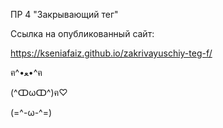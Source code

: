 ПР 4 "Закрывающий тег"

Ссылка на опубликованный сайт: 

https://kseniafaiz.github.io/zakrivayuschiy-teg-f/

ฅ^•ﻌ•^ฅ

(^ↀωↀ^)ฅ♡

(=^-ω-^=)